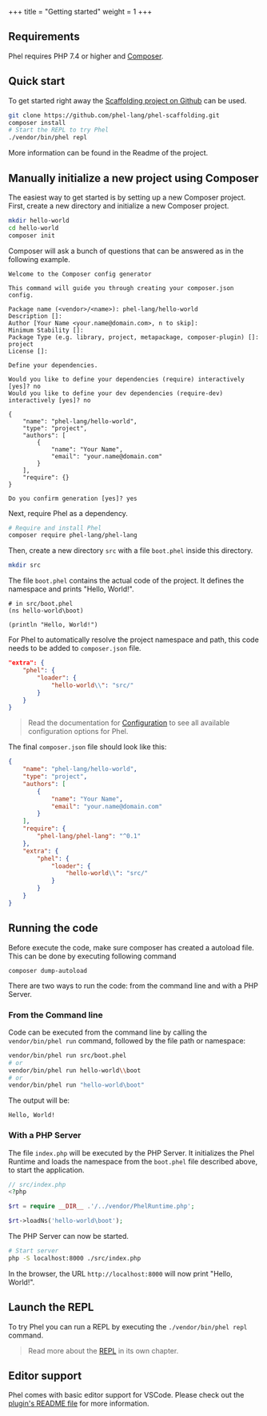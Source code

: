 +++
title = "Getting started"
weight = 1
+++

## Requirements

Phel requires PHP 7.4 or higher and [Composer](https://getcomposer.org/).

## Quick start

To get started right away the [Scaffolding project on Github](https://github.com/phel-lang/phel-scaffolding) can be used.

```bash
git clone https://github.com/phel-lang/phel-scaffolding.git
composer install
# Start the REPL to try Phel
./vendor/bin/phel repl
```

More information can be found in the Readme of the project.

## Manually initialize a new project using Composer

The easiest way to get started is by setting up a new Composer project. First, create a new directory and initialize a new Composer project.

```bash
mkdir hello-world
cd hello-world
composer init
```

Composer will ask a bunch of questions that can be answered as in the following example.

```
Welcome to the Composer config generator

This command will guide you through creating your composer.json config.

Package name (<vendor>/<name>): phel-lang/hello-world
Description []:
Author [Your Name <your.name@domain.com>, n to skip]:
Minimum Stability []:
Package Type (e.g. library, project, metapackage, composer-plugin) []: project
License []:

Define your dependencies.

Would you like to define your dependencies (require) interactively [yes]? no
Would you like to define your dev dependencies (require-dev) interactively [yes]? no

{
    "name": "phel-lang/hello-world",
    "type": "project",
    "authors": [
        {
            "name": "Your Name",
            "email": "your.name@domain.com"
        }
    ],
    "require": {}
}

Do you confirm generation [yes]? yes
```

Next, require Phel as a dependency.

```bash
# Require and install Phel
composer require phel-lang/phel-lang
```

Then, create a new directory `src` with a file `boot.phel` inside this directory.

```bash
mkdir src
```

The file `boot.phel` contains the actual code of the project. It defines the namespace and prints "Hello, World!".

```phel
# in src/boot.phel
(ns hello-world\boot)

(println "Hello, World!")
```

For Phel to automatically resolve the project namespace and path, this code needs to be added to `composer.json` file.

```json
"extra": {
    "phel": {
        "loader": {
            "hello-world\\": "src/"
        }
    }
}
```

> Read the documentation for [Configuration](/documentation/configuration) to see all available configuration options for Phel.

The final `composer.json` file should look like this:

```json
{
    "name": "phel-lang/hello-world",
    "type": "project",
    "authors": [
        {
            "name": "Your Name",
            "email": "your.name@domain.com"
        }
    ],
    "require": {
        "phel-lang/phel-lang": "^0.1"
    },
    "extra": {
        "phel": {
            "loader": {
                "hello-world\\": "src/"
            }
        }
    }
}
```


## Running the code

Before execute the code, make sure composer has created a autoload file. This can be done by executing following command

```
composer dump-autoload
```

There are two ways to run the code: from the command line and with a PHP Server.


### From the Command line

Code can be executed from the command line by calling the `vendor/bin/phel run` command, followed by the file path or namespace:

```bash
vendor/bin/phel run src/boot.phel
# or
vendor/bin/phel run hello-world\\boot
# or
vendor/bin/phel run "hello-world\boot"
```

The output will be:

```
Hello, World!
```


### With a PHP Server

The file `index.php` will be executed by the PHP Server. It initializes the Phel Runtime and loads the namespace from the `boot.phel` file described above, to start the application.

```php
// src/index.php
<?php

$rt = require __DIR__ .'/../vendor/PhelRuntime.php';

$rt->loadNs('hello-world\boot');
```

The PHP Server can now be started.

```bash
# Start server
php -S localhost:8000 ./src/index.php
```

In the browser, the URL `http://localhost:8000` will now print "Hello, World!".


## Launch the REPL

To try Phel you can run a REPL by executing the `./vendor/bin/phel repl` command.

> Read more about the [REPL](/documentation/repl) in its own chapter.

## Editor support

Phel comes with basic editor support for VSCode. Please check out the [plugin's README file](https://github.com/phel-lang/phel-vs-code-extension) for more information.
